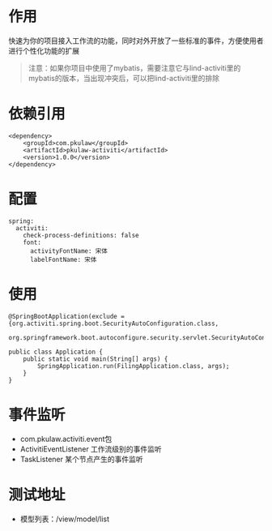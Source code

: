 # 作用
快速为你的项目接入工作流的功能，同时对外开放了一些标准的事件，方便使用者进行个性化功能的扩展
> 注意：如果你项目中使用了mybatis，需要注意它与lind-activiti里的mybatis的版本，当出现冲突后，可以把lind-activiti里的排除

# 依赖引用
```
<dependency>
    <groupId>com.pkulaw</groupId>
    <artifactId>pkulaw-activiti</artifactId>
    <version>1.0.0</version>
</dependency>
```
# 配置
```
spring:
  activiti:
    check-process-definitions: false
    font:
      activityFontName: 宋体
      labelFontName: 宋体
```

# 使用
```$xslt
@SpringBootApplication(exclude = {org.activiti.spring.boot.SecurityAutoConfiguration.class,
        org.springframework.boot.autoconfigure.security.servlet.SecurityAutoConfiguration.class,})

public class Application {
    public static void main(String[] args) {
        SpringApplication.run(FilingApplication.class, args);
    }
}
```
# 事件监听
* com.pkulaw.activiti.event包
* ActivitiEventListener 工作流级别的事件监听
* TaskListener 某个节点产生的事件监听

# 测试地址
* 模型列表：/view/model/list